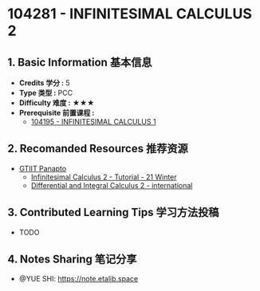 # 104281 - INFINITESIMAL CALCULUS 2

## 1. Basic Information 基本信息

-   **Credits 学分 :** 5
-   **Type 类型 :** PCC
-   **Difficulty 难度 :** ★★★
-   **Prerequisite 前置课程 :** 
    -   [104195 - INFINITESIMAL CALCULUS 1](./infi1.md)


## 2. Recomanded Resources 推荐资源

-   [GTIIT Panapto](https://panopto.gtiit.edu.cn/Panopto/Pages/Home.aspx)
    -   [Infinitesimal Calculus 2 - Tutorial - 21 Winter](https://panopto.gtiit.edu.cn/Panopto/Pages/Sessions/List.aspx#folderID=%223bd87471-081b-49ed-b1cf-adbb0052d45a%22&maxResults=250)
    -   [Differential and Integral Calculus 2 - international](https://panopto.gtiit.edu.cn/Panopto/Pages/Sessions/List.aspx#folderID=%22e8e0b72b-6ba0-4b8c-b666-ab8f0036f3c5%22&folderQuery=%22Calculus%22&sortColumn=0&sortAscending=true&maxResults=250)


## 3. Contributed Learning Tips 学习方法投稿

-   TODO

## 4. Notes Sharing 笔记分享

-   @YUE SHI: https://note.etalib.space